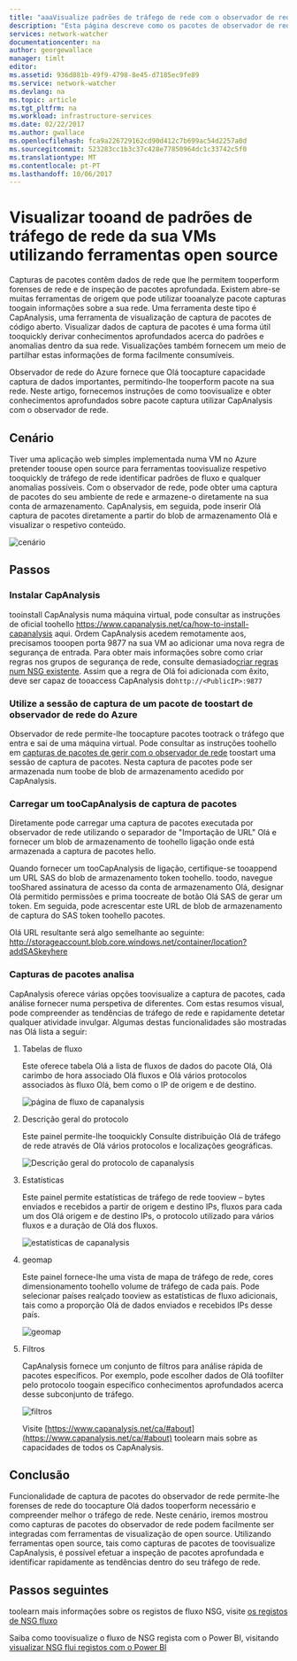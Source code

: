 ```yaml
---
title: "aaaVisualize padrões de tráfego de rede com o observador de rede do Azure e ferramentas open source | Microsoft Docs"
description: "Esta página descreve como os pacotes de observador de rede toouse capturar com Capanalysis toovisualize tráfego padrões tooand das suas VMs."
services: network-watcher
documentationcenter: na
author: georgewallace
manager: timlt
editor: 
ms.assetid: 936d881b-49f9-4798-8e45-d7185ec9fe89
ms.service: network-watcher
ms.devlang: na
ms.topic: article
ms.tgt_pltfrm: na
ms.workload: infrastructure-services
ms.date: 02/22/2017
ms.author: gwallace
ms.openlocfilehash: fca9a226729162cd90d412c7b699ac54d2257a0d
ms.sourcegitcommit: 523283cc1b3c37c428e77850964dc1c33742c5f0
ms.translationtype: MT
ms.contentlocale: pt-PT
ms.lasthandoff: 10/06/2017
---
```

# <a name="visualize-network-traffic-patterns-tooand-from-your-vms-using-open-source-tools"></a>Visualizar tooand de padrões de tráfego de rede da sua VMs utilizando ferramentas open source

Capturas de pacotes contêm dados de rede que lhe permitem tooperform forenses de rede e de inspeção de pacotes aprofundada. Existem abre-se muitas ferramentas de origem que pode utilizar tooanalyze pacote capturas toogain informações sobre a sua rede. Uma ferramenta deste tipo é CapAnalysis, uma ferramenta de visualização de captura de pacotes de código aberto. Visualizar dados de captura de pacotes é uma forma útil tooquickly derivar conhecimentos aprofundados acerca do padrões e anomalias dentro da sua rede. Visualizações também fornecem um meio de partilhar estas informações de forma facilmente consumíveis.

Observador de rede do Azure fornece que Olá toocapture capacidade captura de dados importantes, permitindo-lhe tooperform pacote na sua rede. Neste artigo, fornecemos instruções de como toovisualize e obter conhecimentos aprofundados sobre pacote captura utilizar CapAnalysis com o observador de rede.

## <a name="scenario"></a>Cenário

Tiver uma aplicação web simples implementada numa VM no Azure pretender toouse open source para ferramentas toovisualize respetivo tooquickly de tráfego de rede identificar padrões de fluxo e qualquer anomalias possíveis. Com o observador de rede, pode obter uma captura de pacotes do seu ambiente de rede e armazene-o diretamente na sua conta de armazenamento. CapAnalysis, em seguida, pode inserir Olá captura de pacotes diretamente a partir do blob de armazenamento Olá e visualizar o respetivo conteúdo.

![cenário][1]

## <a name="steps"></a>Passos

### <a name="install-capanalysis"></a>Instalar CapAnalysis

tooinstall CapAnalysis numa máquina virtual, pode consultar as instruções de oficial toohello https://www.capanalysis.net/ca/how-to-install-capanalysis aqui.
Ordem CapAnalysis acedem remotamente aos, precisamos tooopen porta 9877 na sua VM ao adicionar uma nova regra de segurança de entrada. Para obter mais informações sobre como criar regras nos grupos de segurança de rede, consulte demasiado[criar regras num NSG existente](../virtual-network/virtual-networks-create-nsg-arm-pportal.md#create-rules-in-an-existing-nsg). Assim que a regra de Olá foi adicionada com êxito, deve ser capaz de tooaccess CapAnalysis do`http://<PublicIP>:9877`

### <a name="use-azure-network-watcher-toostart-a-packet-capture-session"></a>Utilize a sessão de captura de um pacote de toostart de observador de rede do Azure

Observador de rede permite-lhe toocapture pacotes tootrack o tráfego que entra e sai de uma máquina virtual. Pode consultar as instruções toohello em [capturas de pacotes de gerir com o observador de rede](network-watcher-packet-capture-manage-portal.md) toostart uma sessão de captura de pacotes. Nesta captura de pacotes pode ser armazenada num toobe de blob de armazenamento acedido por CapAnalysis.

### <a name="upload-a-packet-capture-toocapanalysis"></a>Carregar um tooCapAnalysis de captura de pacotes
Diretamente pode carregar uma captura de pacotes executada por observador de rede utilizando o separador de "Importação de URL" Olá e fornecer um blob de armazenamento de toohello ligação onde está armazenada a captura de pacotes hello.

Quando fornecer um tooCapAnalysis de ligação, certifique-se tooappend um URL SAS do blob de armazenamento token toohello.  toodo, navegue tooShared assinatura de acesso da conta de armazenamento Olá, designar Olá permitido permissões e prima toocreate de botão Olá SAS de gerar um token. Em seguida, pode acrescentar este URL de blob de armazenamento de captura do SAS token toohello pacotes.

Olá URL resultante será algo semelhante ao seguinte: http://storageaccount.blob.core.windows.net/container/location?addSASkeyhere


### <a name="analyzing-packet-captures"></a>Capturas de pacotes analisa

CapAnalysis oferece várias opções toovisualize a captura de pacotes, cada análise fornecer numa perspetiva de diferentes. Com estas resumos visual, pode compreender as tendências de tráfego de rede e rapidamente detetar qualquer atividade invulgar. Algumas destas funcionalidades são mostradas nas Olá lista a seguir:

1. Tabelas de fluxo

    Este oferece tabela Olá a lista de fluxos de dados do pacote Olá, Olá carimbo de hora associado Olá fluxos e Olá vários protocolos associados às fluxo Olá, bem como o IP de origem e de destino.

    ![página de fluxo de capanalysis][5]

1. Descrição geral do protocolo

    Este painel permite-lhe tooquickly Consulte distribuição Olá de tráfego de rede através de Olá vários protocolos e localizações geográficas.

    ![Descrição geral do protocolo de capanalysis][6]

1. Estatísticas

    Este painel permite estatísticas de tráfego de rede tooview – bytes enviados e recebidos a partir de origem e destino IPs, fluxos para cada um dos Olá origem e de destino IPs, o protocolo utilizado para vários fluxos e a duração de Olá dos fluxos.

    ![estatísticas de capanalysis][7]

1. geomap

    Este painel fornece-lhe uma vista de mapa de tráfego de rede, cores dimensionamento toohello volume de tráfego de cada país. Pode selecionar países realçado tooview as estatísticas de fluxo adicionais, tais como a proporção Olá de dados enviados e recebidos IPs desse país.

    ![geomap][8]

1. Filtros

    CapAnalysis fornece um conjunto de filtros para análise rápida de pacotes específicos. Por exemplo, pode escolher dados de Olá toofilter pelo protocolo toogain específico conhecimentos aprofundados acerca desse subconjunto de tráfego.

    ![filtros][11]

    Visite [https://www.capanalysis.net/ca/#about](https://www.capanalysis.net/ca/#about) toolearn mais sobre as capacidades de todos os CapAnalysis.

## <a name="conclusion"></a>Conclusão

Funcionalidade de captura de pacotes do observador de rede permite-lhe forenses de rede do toocapture Olá dados tooperform necessário e compreender melhor o tráfego de rede. Neste cenário, iremos mostrou como capturas de pacotes do observador de rede podem facilmente ser integradas com ferramentas de visualização de open source. Utilizando ferramentas open source, tais como capturas de pacotes de toovisualize CapAnalysis, é possível efetuar a inspeção de pacotes aprofundada e identificar rapidamente as tendências dentro do seu tráfego de rede.

## <a name="next-steps"></a>Passos seguintes

toolearn mais informações sobre os registos de fluxo NSG, visite [os registos de NSG fluxo](network-watcher-nsg-flow-logging-overview.md)

Saiba como toovisualize o fluxo de NSG regista com o Power BI, visitando [visualizar NSG flui registos com o Power BI](network-watcher-visualize-nsg-flow-logs-power-bi.md)
<!--Image references-->

[1]: ./media/network-watcher-using-open-source-tools/figure1.png
[2]: ./media/network-watcher-using-open-source-tools/figure2.png
[3]: ./media/network-watcher-using-open-source-tools/figure3.png
[4]: ./media/network-watcher-using-open-source-tools/figure4.png
[5]: ./media/network-watcher-using-open-source-tools/figure5.png
[6]: ./media/network-watcher-using-open-source-tools/figure6.png
[7]: ./media/network-watcher-using-open-source-tools/figure7.png
[8]: ./media/network-watcher-using-open-source-tools/figure8.png
[9]: ./media/network-watcher-using-open-source-tools/figure9.png
[10]: ./media/network-watcher-using-open-source-tools/figure10.png
[11]: ./media/network-watcher-using-open-source-tools/figure11.png
